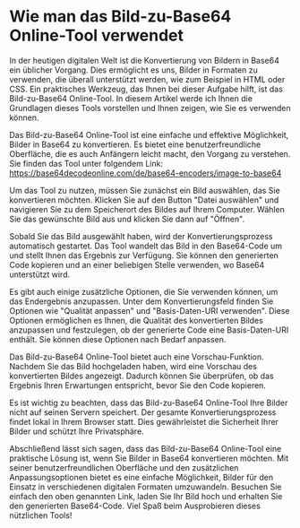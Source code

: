 Wie man das Bild-zu-Base64 Online-Tool verwendet
================================================

In der heutigen digitalen Welt ist die Konvertierung von Bildern in Base64 ein üblicher Vorgang. Dies ermöglicht es uns, Bilder in Formaten zu verwenden, die überall unterstützt werden, wie zum Beispiel in HTML oder CSS. Ein praktisches Werkzeug, das Ihnen bei dieser Aufgabe hilft, ist das Bild-zu-Base64 Online-Tool. In diesem Artikel werde ich Ihnen die Grundlagen dieses Tools vorstellen und Ihnen zeigen, wie Sie es verwenden können.

Das Bild-zu-Base64 Online-Tool ist eine einfache und effektive Möglichkeit, Bilder in Base64 zu konvertieren. Es bietet eine benutzerfreundliche Oberfläche, die es auch Anfängern leicht macht, den Vorgang zu verstehen. Sie finden das Tool unter folgendem Link: <https://base64decodeonline.com/de/base64-encoders/image-to-base64>

Um das Tool zu nutzen, müssen Sie zunächst ein Bild auswählen, das Sie konvertieren möchten. Klicken Sie auf den Button "Datei auswählen" und navigieren Sie zu dem Speicherort des Bildes auf Ihrem Computer. Wählen Sie das gewünschte Bild aus und klicken Sie dann auf "Öffnen".

Sobald Sie das Bild ausgewählt haben, wird der Konvertierungsprozess automatisch gestartet. Das Tool wandelt das Bild in den Base64-Code um und stellt Ihnen das Ergebnis zur Verfügung. Sie können den generierten Code kopieren und an einer beliebigen Stelle verwenden, wo Base64 unterstützt wird.

Es gibt auch einige zusätzliche Optionen, die Sie verwenden können, um das Endergebnis anzupassen. Unter dem Konvertierungsfeld finden Sie Optionen wie "Qualität anpassen" und "Basis-Daten-URI verwenden". Diese Optionen ermöglichen es Ihnen, die Qualität des konvertierten Bildes anzupassen und festzulegen, ob der generierte Code eine Basis-Daten-URI enthält. Sie können diese Optionen nach Bedarf anpassen.

Das Bild-zu-Base64 Online-Tool bietet auch eine Vorschau-Funktion. Nachdem Sie das Bild hochgeladen haben, wird eine Vorschau des konvertierten Bildes angezeigt. Dadurch können Sie überprüfen, ob das Ergebnis Ihren Erwartungen entspricht, bevor Sie den Code kopieren.

Es ist wichtig zu beachten, dass das Bild-zu-Base64 Online-Tool Ihre Bilder nicht auf seinen Servern speichert. Der gesamte Konvertierungsprozess findet lokal in Ihrem Browser statt. Dies gewährleistet die Sicherheit Ihrer Bilder und schützt Ihre Privatsphäre.

Abschließend lässt sich sagen, dass das Bild-zu-Base64 Online-Tool eine praktische Lösung ist, wenn Sie Bilder in Base64 konvertieren möchten. Mit seiner benutzerfreundlichen Oberfläche und den zusätzlichen Anpassungsoptionen bietet es eine einfache Möglichkeit, Bilder für den Einsatz in verschiedenen digitalen Formaten umzuwandeln. Besuchen Sie einfach den oben genannten Link, laden Sie Ihr Bild hoch und erhalten Sie den generierten Base64-Code. Viel Spaß beim Ausprobieren dieses nützlichen Tools!